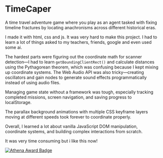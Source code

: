 # TimeCaper

A time travel adventure game where you play as an agent tasked with fixing timeline fractures by locating anachronisms across different historical eras.

I made it with html, css and js. It was very hard to make this project. I had to learn a lot of things asked to my teachers, friends, google and even used some ai. 

The hardest parts were figuring out the coordinate math for scanner detection—I had to learn `getBoundingClientRect()` and calculate distances using the Pythagorean theorem,
which was confusing because I kept mixing up coordinate systems. The Web Audio API was also tricky—creating oscillators and gain nodes to generate sound effects programmatically instead of using audio files.

Managing game state without a framework was tough, especially tracking completed missions, screen navigation, and saving progress to localStorage. 

The parallax background animations with multiple CSS keyframe layers moving at different speeds took forever to coordinate properly. 

Overall, I learned a lot about vanilla JavaScript DOM manipulation, coordinate systems, and building complex interactions from scratch.

It was very time consuming but i like this now!

[![Athena Award Badge](https://img.shields.io/endpoint?url=https%3A%2F%2Faward.athena.hackclub.com%2Fapi%2Fbadge)](https://award.athena.hackclub.com?utm_source=readme)
